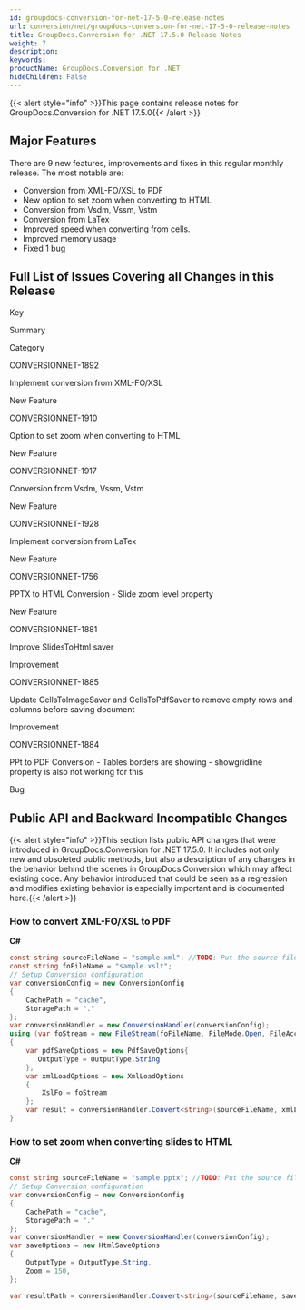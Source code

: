 ```yaml
---
id: groupdocs-conversion-for-net-17-5-0-release-notes
url: conversion/net/groupdocs-conversion-for-net-17-5-0-release-notes
title: GroupDocs.Conversion for .NET 17.5.0 Release Notes
weight: 7
description: 
keywords: 
productName: GroupDocs.Conversion for .NET
hideChildren: False
---
```

{{< alert style="info" >}}This page contains release notes for GroupDocs.Conversion for .NET 17.5.0{{< /alert >}}

## Major Features

There are 9 new features, improvements and fixes in this regular monthly release. The most notable are:

*   Conversion from XML-FO/XSL to PDF
*   New option to set zoom when converting to HTML
*   Conversion from Vsdm, Vssm, Vstm
*   Conversion from LaTex
*   Improved speed when converting from cells.
*   Improved memory usage
*   Fixed 1 bug

## Full List of Issues Covering all Changes in this Release

Key

Summary

Category

CONVERSIONNET-1892

Implement conversion from XML-FO/XSL

New Feature

CONVERSIONNET-1910

Option to set zoom when converting to HTML

New Feature

CONVERSIONNET-1917

Conversion from Vsdm, Vssm, Vstm

New Feature

CONVERSIONNET-1928

Implement conversion from LaTex

New Feature

CONVERSIONNET-1756

PPTX to HTML Conversion - Slide zoom level property

New Feature

CONVERSIONNET-1881

Improve SlidesToHtml saver

Improvement

CONVERSIONNET-1885

Update CellsToImageSaver and CellsToPdfSaver to remove empty rows and columns before saving document

Improvement

CONVERSIONNET-1884

PPt to PDF Conversion - Tables borders are showing - showgridline property is also not working for this

Bug

## Public API and Backward Incompatible Changes

{{< alert style="info" >}}This section lists public API changes that were introduced in GroupDocs.Conversion for .NET 17.5.0. It includes not only new and obsoleted public methods, but also a description of any changes in the behavior behind the scenes in GroupDocs.Conversion which may affect existing code. Any behavior introduced that could be seen as a regression and modifies existing behavior is especially important and is documented here.{{< /alert >}}

### How to convert XML-FO/XSL to PDF

**C#**

```csharp
const string sourceFileName = "sample.xml"; //TODO: Put the source filename here
const string foFileName = "sample.xslt";
// Setup Conversion configuration
var conversionConfig = new ConversionConfig
{
    CachePath = "cache",
    StoragePath = "."
};
var conversionHandler = new ConversionHandler(conversionConfig);
using (var foStream = new FileStream(foFileName, FileMode.Open, FileAccess.Read))
{
    var pdfSaveOptions = new PdfSaveOptions{
       OutputType = OutputType.String
    };
    var xmlLoadOptions = new XmlLoadOptions
    {
        XslFo = foStream
    };
    var result = conversionHandler.Convert<string>(sourceFileName, xmlLoadOptions, pdfSaveOptions);
}
```

### How to set zoom when converting slides to HTML

**C#**

```csharp
const string sourceFileName = "sample.pptx"; //TODO: Put the source filename here
// Setup Conversion configuration
var conversionConfig = new ConversionConfig
{
    CachePath = "cache",
    StoragePath = "."
};
var conversionHandler = new ConversionHandler(conversionConfig);
var saveOptions = new HtmlSaveOptions
{
    OutputType = OutputType.String,
    Zoom = 150,
};

var resultPath = conversionHandler.Convert<string>(sourceFileName, saveOptions);
```
